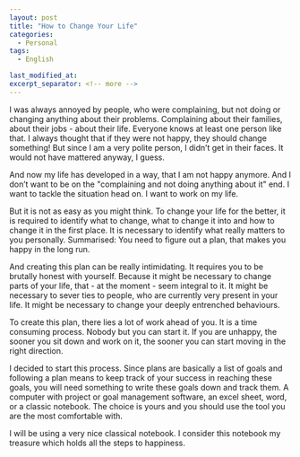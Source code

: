 ```yaml
---
layout: post
title: "How to Change Your Life"
categories:
  - Personal
tags:
  - English

last_modified_at: 
excerpt_separator: <!-- more -->
---
```


I was always annoyed by people, who were complaining, but not doing or changing anything about their problems. Complaining about their families, about their jobs - about their life. Everyone knows at least one person like that. I always thought that if they were not happy, they should change something! But since I am a very polite person, I didn’t get in their faces. It would not have mattered anyway, I guess.

And now my life has developed in a way, that I am not happy anymore. And I don’t want to be on the "complaining and not doing anything about it" end. I want to tackle the situation head on. I want to work on my life.

But it is not as easy as you might think. To change your life for the better, it is required to identify what to change, what to change it into and how to change it in the first place. It is necessary to identify what really matters to you personally. Summarised: You need to figure out a plan, that makes you happy in the long run.

And creating this plan can be really intimidating. It requires you to be brutally honest with yourself. Because it might be necessary to change parts of your life, that - at the moment - seem integral to it. It might be necessary to sever ties to people, who are currently very present in your life. It might be necessary to change your deeply entrenched behaviours.

To create this plan, there lies a lot of work ahead of you. It is a time consuming process. Nobody but you can start it. If you are unhappy, the sooner you sit down and work on it, the sooner you can start moving in the right direction.

I decided to start this process. Since plans are basically a list of goals and following a plan means to keep track of your success in reaching these goals, you will need something to write these goals down and track them. A computer with project or goal management software, an excel sheet, word, or a classic notebook. The choice is yours and you should use the tool you are the most comfortable with.

I will be using a very nice classical notebook. I consider this notebook my treasure which holds all the steps to happiness.
